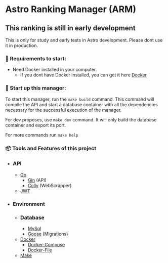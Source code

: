 # Astro Ranking Manager (ARM)

## This ranking is still in early development

This is only for study and early tests in Astro development.
Please dont use it in production.

### 🚧 Requirements to start:

- Need Docker installed in your computer.
  - If you dont have Docker installed, you can get it here [Docker](https://www.docker.com/products/docker-desktop/)

### 🚧 Start up this manager:

To start this manager, run the `make build` command. 
This command will compile the API and start a database container with all the dependencies necessary for the successful execution of the manager.

For dev proposes, use `make dev` command. It will only build the database container and export its port.

For more commands run `make help`

### 📦 Tools and Features of this project
  - ### API
    - [Go](https://go.dev/)
      - [Gin](https://github.com/gin-gonic/gin) (API)
      - [Colly](https://github.com/gocolly/colly) (WebScrapper) 
    - [JWT](https://jwt.io/)


  - ### Environment
    - ### Database
      - [MySql](https://www.mysql.com/)
      - [Goose](https://github.com/pressly/goose) (Migrations)
    - [Docker](https://www.docker.com/)
      - [Docker-Compose](https://docs.docker.com/compose/)
      - [Docker-File](https://docs.docker.com/engine/reference/builder/)
    - [Make](https://makefiletutorial.com/)
